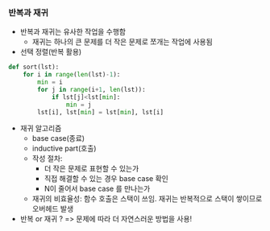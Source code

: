 ### 반복과 재귀

* 반복과 재귀는 유사한 작업을 수행함
  * 재귀는 하나의 큰 문제를 더 작은 문제로 쪼개는 작업에 사용됨
* 선택 정렬(반복 활용)

```python
def sort(lst):
	for i in range(len(lst)-1):
		min = i
		for j in range(i+1, len(lst)):
			if lst[j]<lst[min]:
				min = j
		lst[i], lst[min] = lst[min], lst[i]
```

* 재귀 알고리즘
  * base case(종료)
  * inductive part(호출)
  * 작성 절차: 
    * 더 작은 문제로 표현할 수 있는가
    * 직접 해결할 수 있는 경우 base case 확인
    * N이 줄어서 base case 를 만나는가
  * 재귀의 비효율성: 함수 호출은 스택이 쓰임. 재귀는 반복적으로 스택이 쌓이므로 오버헤드 발생
* 반복 or 재귀 ? => 문제에 따라 더 자연스러운 방법을 사용!



## 